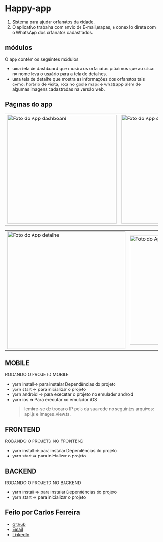 # Happy-app

1. Sistema para ajudar orfanatos da cidade.
2. O aplicativo trabalha com envio de E-mail,mapas, e conexão direta com o WhatsApp dos orfanatos cadastrados.

## módulos

O app contém os seguintes módulos

- uma tela de dashboard que mostra os orfanatos próximos que ao clicar no nome leva o usuário para a tela de detalhes.
- uma tela de detalhe que mostra as informações dos orfanatos tais como: horário de visita, rota no goole maps e whatsapp além de algumas imagens cadastradas na versão web.

## Páginas do app

<table>
  <tr>
<td><img src="https://github.com/CarlosSTS/nlw3/blob/master/assets/dashboard.png" alt="Foto do App dashboard" width="360" /></td>
<td><img src="https://github.com/CarlosSTS/nlw3/blob/master/assets/selected.png" alt="Foto do App seleçãoDoOrfanato" width="360" /></td>
<td><img src="https://github.com/CarlosSTS/nlw3/blob/master/assets/photoDetail.png" alt="Foto do App detalhe da foto" width="360" /></td>
</tr>
</table>

<table>
  <tr>
<td><img src="https://github.com/CarlosSTS/nlw3/blob/master/assets/detail.png" alt="Foto do App detalhe" width="388" /></td>
<td><img src="https://github.com/CarlosSTS/nlw3/blob/master/assets/maps.jpg" alt="Foto do App mapa" width="360" /></td>
</tr>
</table>

## MOBILE

RODANDO O PROJETO MOBILE

- yarn install=> para instalar Dependências do projeto
- yarn start => para inicializar o projeto
- yarn android => para executar o projeto no emulador android
- yarn ios => Para executar no emulador iOS
  > lembre-se de trocar o IP pelo da sua rede no seguintes arquivos: api.js e images_view.ts.

## FRONTEND

RODANDO O PROJETO NO FRONTEND

- yarn install => para instalar Dependências do projeto
- yarn start => para inicializar o projeto

## BACKEND

RODANDO O PROJETO NO BACKEND

- yarn install => para instalar Dependências do projeto
- yarn start => para inicializar o projeto

## Feito por Carlos Ferreira

- [Github](https://www.github.com/CarlosSTS)
- [Email](mailto://carlossts826@gmail.com)
- [LinkedIn](https://www.linkedin.com/in/carlos-ferreira-4b2ba219a/)
